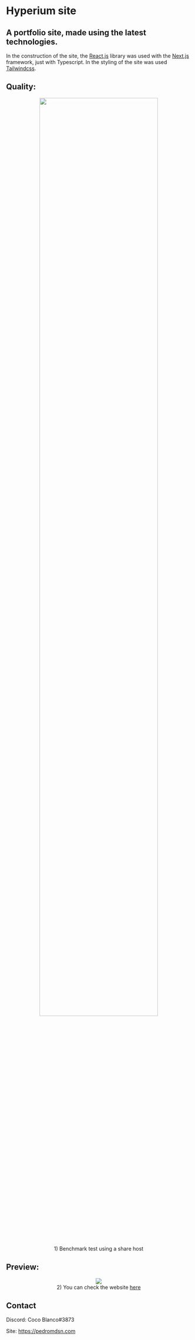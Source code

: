# Hyperium site

## A portfolio site, made using the latest technologies.

In the construction of the site, the [React.js](https://reactjs.org/) library was used with the [Next.js](https://nextjs.org/) framework, just with Typescript.
In the styling of the site was used [Tailwindcss](https://tailwindcss.com/).
## Quality:

<div align="center">
<img width="80%" src="https://media.discordapp.net/attachments/657744571395997719/903076458723962920/unknown.png?width=1440&height=519">
<br>
 1) Benchmark test using a share host
</div>

## Preview:

<div align="center">
<img src="https://media.discordapp.net/attachments/657744571395997719/903076242151063602/screencapture-witchhost-cocoblanco-fun-2021-10-28-01_21_44.png?width=738&height=700">
<br>
2) You can check the website <a href="https://witchhost.cocoblanco.fun">here</a>
</div>

## Contact

Discord: Coco Blanco#3873

Site: https://pedromdsn.com
